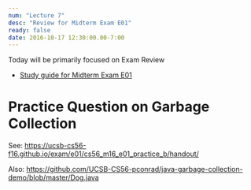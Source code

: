 ```yaml
---
num: "Lecture 7"
desc: "Review for Midterm Exam E01"
ready: false
date: 2016-10-17 12:30:00.00-7:00
---
```


Today will be primarily focused on Exam Review

* [Study guide for Midterm Exam E01](/exams/E01/)

# Practice Question on Garbage Collection

See: <https://ucsb-cs56-f16.github.io/exam/e01/cs56_m16_e01_practice_b/handout/>

Also: <https://github.com/UCSB-CS56-pconrad/java-garbage-collection-demo/blob/master/Dog.java>
